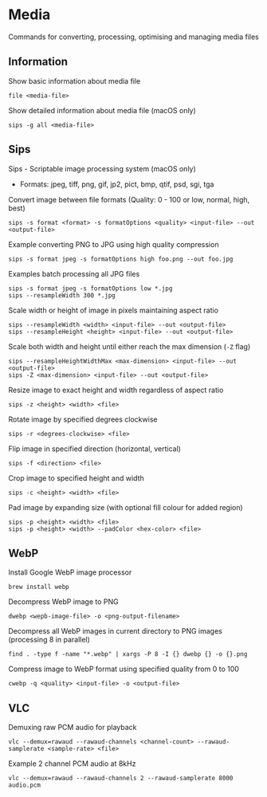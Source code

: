# Media

Commands for converting, processing, optimising and managing media files

## Information

Show basic information about media file

    file <media-file>

Show detailed information about media file (macOS only)

    sips -g all <media-file>

## Sips

Sips - Scriptable image processing system (macOS only)

- Formats: jpeg, tiff, png, gif, jp2, pict, bmp, qtif, psd, sgi, tga

Convert image between file formats (Quality: 0 - 100 or low, normal, high, best)

    sips -s format <format> -s formatOptions <quality> <input-file> --out <output-file>

Example converting PNG to JPG using high quality compression

    sips -s format jpeg -s formatOptions high foo.png --out foo.jpg

Examples batch processing all JPG files

    sips -s format jpeg -s formatOptions low *.jpg
    sips --resampleWidth 300 *.jpg

Scale width or height of image in pixels maintaining aspect ratio

    sips --resampleWidth <width> <input-file> --out <output-file>
    sips --resampleHeight <height> <input-file> --out <output-file>

Scale both width and height until either reach the max dimension (`-Z` flag)

    sips --resampleHeightWidthMax <max-dimension> <input-file> --out <output-file>
    sips -Z <max-dimension> <input-file> --out <output-file>

Resize image to exact height and width regardless of aspect ratio

    sips -z <height> <width> <file>

Rotate image by specified degrees clockwise

    sips -r <degrees-clockwise> <file>

Flip image in specified direction (horizontal, vertical)

    sips -f <direction> <file>

Crop image to specified height and width

    sips -c <height> <width> <file>

Pad image by expanding size (with optional fill colour for added region)

    sips -p <height> <width> <file>
    sips -p <height> <width> --padColor <hex-color> <file>

## WebP

Install Google WebP image processor

    brew install webp

Decompress WebP image to PNG

    dwebp <wepb-image-file> -o <png-output-filename>

Decompress all WebP images in current directory to PNG images (processing 8 in parallel)

    find . -type f -name "*.webp" | xargs -P 8 -I {} dwebp {} -o {}.png

Compress image to WebP format using specified quality from 0 to 100

    cwebp -q <quality> <input-file> -o <output-file>

## VLC

Demuxing raw PCM audio for playback

    vlc --demux=rawaud --rawaud-channels <channel-count> --rawaud-samplerate <sample-rate> <file>

Example 2 channel PCM audio at 8kHz

    vlc --demux=rawaud --rawaud-channels 2 --rawaud-samplerate 8000 audio.pcm
